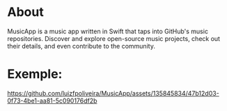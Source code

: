 <h1>About</h1>

<p>MusicApp is a music app written in Swift that taps into GitHub's music repositories. 
  Discover and explore open-source music projects, check out their details, 
  and even contribute to the community.</p>

  <h1>Exemple:</h1>

https://github.com/luizfpoliveira/MusicApp/assets/135845834/47b12d03-0f73-4be1-aa81-5c090176df2b

